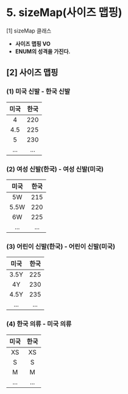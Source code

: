 # 5. sizeMap(사이즈 맵핑)

\[1] sizeMap 클래스

* **사이즈 맵핑 VO**
* **ENUM의 성격을 가진다.**

## \[2] 사이즈 맵핑

### (1) 미국 신발 - 한국 신발

|  미국 |  한국 |
| :-: | :-: |
|  4  | 220 |
| 4.5 | 225 |
|  5  | 230 |
| ... | ... |

### (2) 여성 신발(한국) - 여성 신발(미국)

|  미국  |  한국 |
| :--: | :-: |
|  5W  | 215 |
| 5.5W | 220 |
|  6W  | 225 |
|  ... | ... |

### (3) 어린이 신발(한국) - 어린이 신발(미국)

|  미국  |  한국 |
| :--: | :-: |
| 3.5Y | 225 |
|  4Y  | 230 |
| 4.5Y | 235 |
|  ... | ... |

### (4) 한국 의류 - 미국 의류

|  미국 |  한국 |
| :-: | :-: |
|  XS |  XS |
|  S  |  S  |
|  M  |  M  |
| ... | ... |

